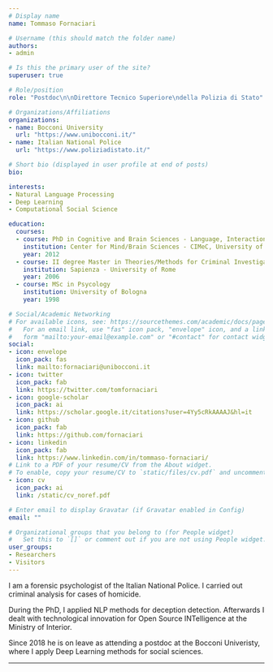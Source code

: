 ```yaml
---
# Display name
name: Tommaso Fornaciari

# Username (this should match the folder name)
authors:
- admin

# Is this the primary user of the site?
superuser: true

# Role/position
role: "Postdoc\n\nDirettore Tecnico Superiore\ndella Polizia di Stato"

# Organizations/Affiliations
organizations:
- name: Bocconi University
  url: "https://www.unibocconi.it/"
- name: Italian National Police
  url: "https://www.poliziadistato.it/"

# Short bio (displayed in user profile at end of posts)
bio: 

interests:
- Natural Language Processing
- Deep Learning
- Computational Social Science

education:
  courses:
  - course: PhD in Cognitive and Brain Sciences - Language, Interaction and Computation
    institution: Center for Mind/Brain Sciences - CIMeC, University of Trento
    year: 2012
  - course: II degree Master in Theories/Methods for Criminal Investigations - TEMInCri
    institution: Sapienza - University of Rome
    year: 2006
  - course: MSc in Psycology
    institution: University of Bologna
    year: 1998

# Social/Academic Networking
# For available icons, see: https://sourcethemes.com/academic/docs/page-builder/#icons
#   For an email link, use "fas" icon pack, "envelope" icon, and a link in the
#   form "mailto:your-email@example.com" or "#contact" for contact widget.
social:
- icon: envelope
  icon_pack: fas
  link: mailto:fornaciari@unibocconi.it
- icon: twitter
  icon_pack: fab
  link: https://twitter.com/tomfornaciari
- icon: google-scholar
  icon_pack: ai
  link: https://scholar.google.it/citations?user=4Yy5cRkAAAAJ&hl=it
- icon: github
  icon_pack: fab
  link: https://github.com/fornaciari
- icon: linkedin
  icon_pack: fab
  link: https://www.linkedin.com/in/tommaso-fornaciari/
# Link to a PDF of your resume/CV from the About widget.
# To enable, copy your resume/CV to `static/files/cv.pdf` and uncomment the lines below.
- icon: cv
  icon_pack: ai
  link: /static/cv_noref.pdf

# Enter email to display Gravatar (if Gravatar enabled in Config)
email: ""

# Organizational groups that you belong to (for People widget)
#   Set this to `[]` or comment out if you are not using People widget.
user_groups:
- Researchers
- Visitors
---
```


I am a forensic psychologist of the Italian National Police.
I carried out criminal analysis for cases of homicide.

During the PhD, I applied NLP methods for deception detection.
Afterwards I dealt with technological innovation for Open Source INTelligence at the Ministry of Interior.

Since 2018 he is on leave as attending a postdoc at the Bocconi Univeristy, where I apply Deep Learning methods for social sciences.

---
